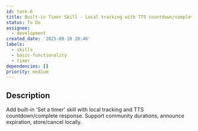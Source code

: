 ```yaml
---
id: task-6
title: Built-in Timer Skill - Local tracking with TTS countdown/complete response
status: To Do
assignee:
  - development
created_date: '2025-09-10 20:46'
labels:
  - skills
  - basic-functionality
  - timer
dependencies: []
priority: medium
---
```


## Description

Add built-in 'Set a timer' skill with local tracking and TTS countdown/complete response. Support community durations, announce expiration, store/cancel locally.
